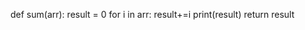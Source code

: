 def sum(arr):
    result = 0
    for i in arr:
        result+=i
        print(result)
    return result